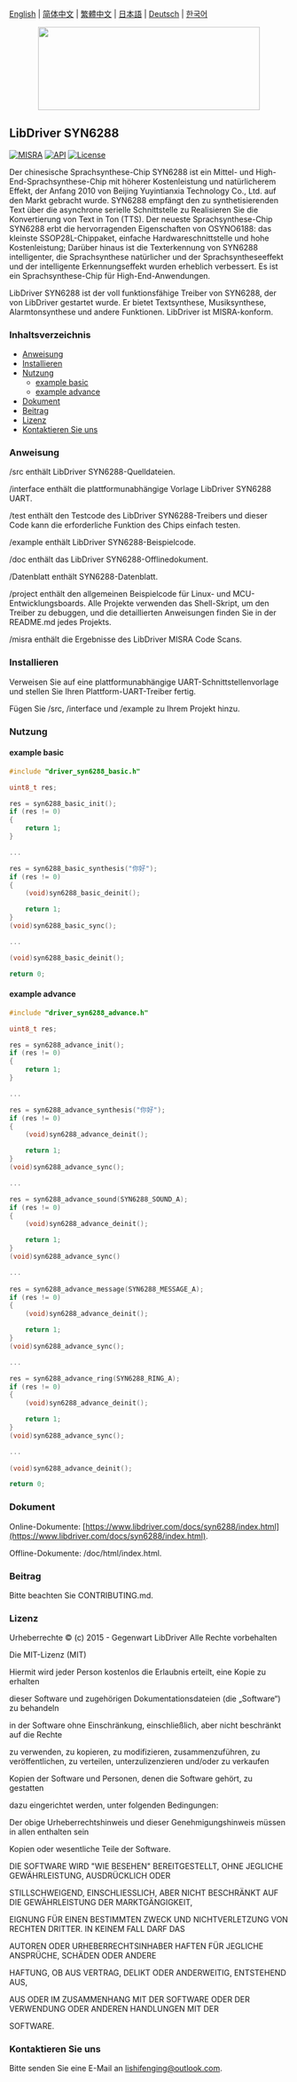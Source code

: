 [English](/README.md) | [ 简体中文](/README_zh-Hans.md) | [繁體中文](/README_zh-Hant.md) | [日本語](/README_ja.md) | [Deutsch](/README_de.md) | [한국어](/README_ko.md)

<div align=center>
<img src="/doc/image/logo.svg" width="400" height="150"/>
</div>

## LibDriver SYN6288

[![MISRA](https://img.shields.io/badge/misra-compliant-brightgreen.svg)](/misra/README.md) [![API](https://img.shields.io/badge/api-reference-blue.svg)](https://www.libdriver.com/docs/syn6288/index.html) [![License](https://img.shields.io/badge/license-MIT-brightgreen.svg)](/LICENSE) 

Der chinesische Sprachsynthese-Chip SYN6288 ist ein Mittel- und High-End-Sprachsynthese-Chip mit höherer Kostenleistung und natürlicherem Effekt, der Anfang 2010 von Beijing Yuyintianxia Technology Co., Ltd. auf den Markt gebracht wurde. SYN6288 empfängt den zu synthetisierenden Text über die asynchrone serielle Schnittstelle zu Realisieren Sie die Konvertierung von Text in Ton (TTS). Der neueste Sprachsynthese-Chip SYN6288 erbt die hervorragenden Eigenschaften von OSYNO6188: das kleinste SSOP28L-Chippaket, einfache Hardwareschnittstelle und hohe Kostenleistung; Darüber hinaus ist die Texterkennung von SYN6288 intelligenter, die Sprachsynthese natürlicher und der Sprachsyntheseeffekt und der intelligente Erkennungseffekt wurden erheblich verbessert. Es ist ein Sprachsynthese-Chip für High-End-Anwendungen.

LibDriver SYN6288 ist der voll funktionsfähige Treiber von SYN6288, der von LibDriver gestartet wurde. Er bietet Textsynthese, Musiksynthese, Alarmtonsynthese und andere Funktionen. LibDriver ist MISRA-konform.

### Inhaltsverzeichnis

  - [Anweisung](#Anweisung)
  - [Installieren](#Installieren)
  - [Nutzung](#Nutzung)
    - [example basic](#example-basic)
    - [example advance](#example-advance)
  - [Dokument](#Dokument)
  - [Beitrag](#Beitrag)
  - [Lizenz](#Lizenz)
  - [Kontaktieren Sie uns](#Kontaktieren-Sie-uns)

### Anweisung

/src enthält LibDriver SYN6288-Quelldateien.

/interface enthält die plattformunabhängige Vorlage LibDriver SYN6288 UART.

/test enthält den Testcode des LibDriver SYN6288-Treibers und dieser Code kann die erforderliche Funktion des Chips einfach testen.

/example enthält LibDriver SYN6288-Beispielcode.

/doc enthält das LibDriver SYN6288-Offlinedokument.

/Datenblatt enthält SYN6288-Datenblatt.

/project enthält den allgemeinen Beispielcode für Linux- und MCU-Entwicklungsboards. Alle Projekte verwenden das Shell-Skript, um den Treiber zu debuggen, und die detaillierten Anweisungen finden Sie in der README.md jedes Projekts.

/misra enthält die Ergebnisse des LibDriver MISRA Code Scans.

### Installieren

Verweisen Sie auf eine plattformunabhängige UART-Schnittstellenvorlage und stellen Sie Ihren Plattform-UART-Treiber fertig.

Fügen Sie /src, /interface und /example zu Ihrem Projekt hinzu.

### Nutzung

#### example basic

```C
#include "driver_syn6288_basic.h"

uint8_t res;

res = syn6288_basic_init();
if (res != 0)
{
    return 1;
}

...

res = syn6288_basic_synthesis("你好");
if (res != 0)
{
    (void)syn6288_basic_deinit();

    return 1;
}
(void)syn6288_basic_sync();

...

(void)syn6288_basic_deinit();

return 0;
```

#### example advance

```c
#include "driver_syn6288_advance.h"

uint8_t res;

res = syn6288_advance_init();
if (res != 0)
{
    return 1;
}

...

res = syn6288_advance_synthesis("你好");
if (res != 0)
{
    (void)syn6288_advance_deinit();

    return 1;
}
(void)syn6288_advance_sync();

...

res = syn6288_advance_sound(SYN6288_SOUND_A);
if (res != 0)
{
    (void)syn6288_advance_deinit();

    return 1;
}
(void)syn6288_advance_sync()    

...
    
res = syn6288_advance_message(SYN6288_MESSAGE_A);
if (res != 0)
{
    (void)syn6288_advance_deinit();

    return 1;
}
(void)syn6288_advance_sync();

...

res = syn6288_advance_ring(SYN6288_RING_A);
if (res != 0)
{
    (void)syn6288_advance_deinit();

    return 1;
}
(void)syn6288_advance_sync();

...
    
(void)syn6288_advance_deinit();

return 0;
```

### Dokument

Online-Dokumente: [https://www.libdriver.com/docs/syn6288/index.html](https://www.libdriver.com/docs/syn6288/index.html).

Offline-Dokumente: /doc/html/index.html.

### Beitrag

Bitte beachten Sie CONTRIBUTING.md.

### Lizenz

Urheberrechte © (c) 2015 - Gegenwart LibDriver Alle Rechte vorbehalten



Die MIT-Lizenz (MIT)



Hiermit wird jeder Person kostenlos die Erlaubnis erteilt, eine Kopie zu erhalten

dieser Software und zugehörigen Dokumentationsdateien (die „Software“) zu behandeln

in der Software ohne Einschränkung, einschließlich, aber nicht beschränkt auf die Rechte

zu verwenden, zu kopieren, zu modifizieren, zusammenzuführen, zu veröffentlichen, zu verteilen, unterzulizenzieren und/oder zu verkaufen

Kopien der Software und Personen, denen die Software gehört, zu gestatten

dazu eingerichtet werden, unter folgenden Bedingungen:



Der obige Urheberrechtshinweis und dieser Genehmigungshinweis müssen in allen enthalten sein

Kopien oder wesentliche Teile der Software.



DIE SOFTWARE WIRD "WIE BESEHEN" BEREITGESTELLT, OHNE JEGLICHE GEWÄHRLEISTUNG, AUSDRÜCKLICH ODER

STILLSCHWEIGEND, EINSCHLIESSLICH, ABER NICHT BESCHRÄNKT AUF DIE GEWÄHRLEISTUNG DER MARKTGÄNGIGKEIT,

EIGNUNG FÜR EINEN BESTIMMTEN ZWECK UND NICHTVERLETZUNG VON RECHTEN DRITTER. IN KEINEM FALL DARF DAS

AUTOREN ODER URHEBERRECHTSINHABER HAFTEN FÜR JEGLICHE ANSPRÜCHE, SCHÄDEN ODER ANDERE

HAFTUNG, OB AUS VERTRAG, DELIKT ODER ANDERWEITIG, ENTSTEHEND AUS,

AUS ODER IM ZUSAMMENHANG MIT DER SOFTWARE ODER DER VERWENDUNG ODER ANDEREN HANDLUNGEN MIT DER

SOFTWARE.

### Kontaktieren Sie uns

Bitte senden Sie eine E-Mail an lishifenging@outlook.com.